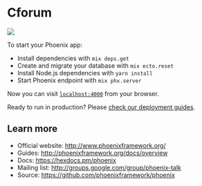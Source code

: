 # Cforum

![](https://github.com/ckruse/cforum_ex/workflows/Elixir%20CI/badge.svg)

To start your Phoenix app:

- Install dependencies with `mix deps.get`
- Create and migrate your database with `mix ecto.reset`
- Install Node.js dependencies with `yarn install`
- Start Phoenix endpoint with `mix phx.server`

Now you can visit [`localhost:4000`](http://localhost:4000) from your browser.

Ready to run in production? Please [check our deployment guides](http://www.phoenixframework.org/docs/deployment).

## Learn more

- Official website: http://www.phoenixframework.org/
- Guides: http://phoenixframework.org/docs/overview
- Docs: https://hexdocs.pm/phoenix
- Mailing list: http://groups.google.com/group/phoenix-talk
- Source: https://github.com/phoenixframework/phoenix
